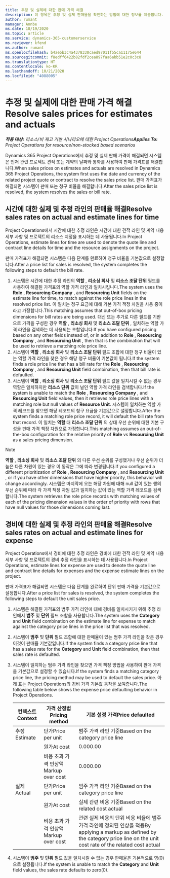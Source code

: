 ```yaml
---
title: 추정 및 실제에 대한 판매 가격 해결
description: 이 항목은 추정 및 실제 판매율을 확인하는 방법에 대한 정보를 제공합니다.
author: rumant
manager: Annbe
ms.date: 10/19/2020
ms.topic: article
ms.service: dynamics-365-customerservice
ms.reviewer: kfend
ms.author: rumant
ms.openlocfilehash: b4ae5b3c4a4378330caed97011f55ca11175e644
ms.sourcegitcommit: f8edff6422b82fdf2cea897faa6abb51e2c0c3c8
ms.translationtype: HT
ms.contentlocale: ko-KR
ms.lasthandoff: 10/21/2020
ms.locfileid: "4088005"
---
```

# <a name="resolve-sales-prices-for-estimates-and-actuals"></a><span data-ttu-id="37900-103">추정 및 실제에 대한 판매 가격 해결</span><span class="sxs-lookup"><span data-stu-id="37900-103">Resolve sales prices for estimates and actuals</span></span>

<span data-ttu-id="37900-104">_**적용 대상:** 리소스/비 재고 기반 시나리오에 대한 Project Operations_</span><span class="sxs-lookup"><span data-stu-id="37900-104">_**Applies To:** Project Operations for resource/non-stocked based scenarios_</span></span>

<span data-ttu-id="37900-105">Dynamics 365 Project Operations에서 추정 및 실제 판매 가격이 해결되면 시스템은 먼저 관련 프로젝트 견적 또는 계약의 날짜와 통화를 사용하여 판매 가격표를 해결합니다.</span><span class="sxs-lookup"><span data-stu-id="37900-105">When sales prices on estimates and actuals are resolved in Dynamics 365 Project Operations, the system first uses the date and currency of the related project quote or contract to resolve the sales price list.</span></span> <span data-ttu-id="37900-106">판매 가격표가 해결되면 시스템이 판매 또는 청구 비율을 해결합니다.</span><span class="sxs-lookup"><span data-stu-id="37900-106">After the sales price list is resolved, the system resolves the sales or bill rate.</span></span>

## <a name="resolve-sales-rates-on-actual-and-estimate-lines-for-time"></a><span data-ttu-id="37900-107">시간에 대한 실제 및 추정 라인의 판매율 해결</span><span class="sxs-lookup"><span data-stu-id="37900-107">Resolve sales rates on actual and estimate lines for time</span></span>

<span data-ttu-id="37900-108">Project Operations에서 시간에 대한 추정 라인은 시간에 대한 견적 라인 및 계약 내용 세부 사항 및 프로젝트의 리소스 지정을 표시하는 데 사용됩니다.</span><span class="sxs-lookup"><span data-stu-id="37900-108">In Project Operations, estimate lines for time are used to denote the quote line and contract line details for time and the resource assignments on the project.</span></span>

<span data-ttu-id="37900-109">판매 가격표가 해결되면 시스템은 다음 단계를 완료하여 청구 비율을 기본값으로 설정합니다.</span><span class="sxs-lookup"><span data-stu-id="37900-109">After a price list for sales is resolved, the system completes the following steps to default the bill rate.</span></span>

1. <span data-ttu-id="37900-110">시스템은 시간에 대한 추정 라인의 **역할** , **리소싱 회사** 및 **리소스 조달 단위** 필드를 사용하여 해결된 가격표의 역할 가격 라인과 일치시킵니다.</span><span class="sxs-lookup"><span data-stu-id="37900-110">The system uses the **Role** , **Resourcing Company** , and **Resourcing Unit** fields on the estimate line for time, to match against the role price lines in the resolved price list.</span></span> <span data-ttu-id="37900-111">이 일치는 청구 요금에 대해 기본 가격 책정 차원을 사용 중이라고 가정합니다.</span><span class="sxs-lookup"><span data-stu-id="37900-111">This matching assumes that out-of-box pricing dimensions for bill rates are being used.</span></span> <span data-ttu-id="37900-112">대신 또는 추가로 다른 필드를 기반으로 가격을 구성한 경우 **역할** , **리소싱 회사** 및 **리소스 조달 단위** , 일치하는 역할 가격 라인을 검색하는 데 사용되는 조합입니다.</span><span class="sxs-lookup"><span data-stu-id="37900-112">If you have configured pricing based on any other fields instead of, or in addition to **Role** , **Resourcing Company** , and **Resourcing Unit** , then that is the combination that will be used to retrieve a matching role price line.</span></span>
2. <span data-ttu-id="37900-113">시스템이 **역할** , **리소싱 회사** 및 **리소스 조달 단위** 필드 조합에 대한 청구 비율이 있는 역할 가격 라인을 찾은 경우 해당 청구 비율이 기본값이 됩니다.</span><span class="sxs-lookup"><span data-stu-id="37900-113">If the system finds a role price line that has a bill rate for the **Role** , **Resourcing Company** , and **Resourcing Unit** field combination, then that bill rate is defaulted.</span></span>
3. <span data-ttu-id="37900-114">시스템이 **역할** , **리소싱 회사** 및 **리소스 조달 단위** 필드 값을 일치시킬 수 없는 경우 역할은 일치하지만 **리소스 단위** 값이 널인 역할 가격 라인을 검색합니다.</span><span class="sxs-lookup"><span data-stu-id="37900-114">If the system is unable to match the **Role** , **Resourcing Company** , and **Resourcing Unit** field values, then it retrieves role price lines with a matching role but null values of **Resource Unit**.</span></span> <span data-ttu-id="37900-115">시스템이 일치하는 역할 가격 레코드를 찾으면 해당 레코드의 청구 요금을 기본값으로 설정합니다.</span><span class="sxs-lookup"><span data-stu-id="37900-115">After the system finds a matching role price record, it will default the bill rate from that record.</span></span> <span data-ttu-id="37900-116">이 일치는 **역할** 대 **리소스 조달 단위** 의 상대 우선 순위에 대한 기본 구성을 판매 가격 책정 차원으로 가정합니다.</span><span class="sxs-lookup"><span data-stu-id="37900-116">This matching assumes an out-of-the-box configuration for the relative priority of **Role** vs **Resourcing Unit** as a sales pricing dimension.</span></span>

> [!NOTE]
> <span data-ttu-id="37900-117">**역할** , **리소싱 회사** 및 **리소스 조달 단위** 의 다른 우선 순위를 구성했거나 우선 순위가 더 높은 다른 차원이 있는 경우 이 동작은 그에 따라 변경됩니다.</span><span class="sxs-lookup"><span data-stu-id="37900-117">If you configured a different prioritization of **Role** , **Resourcing Company** , and **Resourcing Unit** , or if you have other dimensions that have higher priority, this behavior will change accordingly.</span></span> <span data-ttu-id="37900-118">시스템은 마지막에 오는 해당 차원에 대해 null 값이 있는 행의 우선 순위에 따라 각 가격 책정 차원 값과 일치하는 값이 있는 역할 가격 레코드를 검색합니다.</span><span class="sxs-lookup"><span data-stu-id="37900-118">The system retrieves the role price records with matching values of each of the pricing dimension values in the order of priority with rows that have null values for those dimensions coming last.</span></span>

## <a name="resolve-sales-rates-on-actual-and-estimate-lines-for-expense"></a><span data-ttu-id="37900-119">경비에 대한 실제 및 추정 라인의 판매율 해결</span><span class="sxs-lookup"><span data-stu-id="37900-119">Resolve sales rates on actual and estimate lines for expense</span></span>

<span data-ttu-id="37900-120">Project Operations에서 경비에 대한 추정 라인은 경비에 대한 견적 라인 및 계약 내용 세부 사항 및 프로젝트의 경비 추정 라인을 표시하는 데 사용됩니다.</span><span class="sxs-lookup"><span data-stu-id="37900-120">In Project Operations, estimate lines for expense are used to denote the quote line and contract line details for expenses and the expense estimate lines on the project.</span></span>

<span data-ttu-id="37900-121">판매 가격표가 해결되면 시스템은 다음 단계를 완료하여 단위 판매 가격을 기본값으로 설정합니다.</span><span class="sxs-lookup"><span data-stu-id="37900-121">After a price list for sales is resolved, the system completes the following steps to default the unit sales price.</span></span>

1. <span data-ttu-id="37900-122">시스템은 해결된 가격표의 범주 가격 라인에 대해 경비를 일치시키기 위해 추정 라인에서 **범주** 및 **단위** 필드 조합을 사용합니다.</span><span class="sxs-lookup"><span data-stu-id="37900-122">The system uses the **Category** and **Unit** field combination on the estimate line for expense to match against the category price lines in the price list that was resolved.</span></span>
2. <span data-ttu-id="37900-123">시스템이 **범주** 및 **단위** 필드 조합에 대한 판매율이 있는 범주 가격 라인을 찾은 경우 이것이 판매율 기본값입니다.</span><span class="sxs-lookup"><span data-stu-id="37900-123">If the system finds a category price line that has a sales rate for the **Category** and **Unit** field combination, then that sales rate is defaulted.</span></span>
3. <span data-ttu-id="37900-124">시스템이 일치하는 범주 가격 라인을 찾으면 가격 책정 방법을 사용하여 판매 가격을 기본값으로 설정할 수 있습니다.</span><span class="sxs-lookup"><span data-stu-id="37900-124">If the system finds a matching category price line, the pricing method may be used to default the sales price.</span></span> <span data-ttu-id="37900-125">아래 표는 Project Operations의 경비 가격 기본값 동작을 보여줍니다.</span><span class="sxs-lookup"><span data-stu-id="37900-125">The following table below shows the expense price defaulting behavior in Project Operations.</span></span>

    | <span data-ttu-id="37900-126">컨텍스트</span><span class="sxs-lookup"><span data-stu-id="37900-126">Context</span></span> | <span data-ttu-id="37900-127">가격 산정법</span><span class="sxs-lookup"><span data-stu-id="37900-127">Pricing method</span></span> | <span data-ttu-id="37900-128">기본 설정 가격</span><span class="sxs-lookup"><span data-stu-id="37900-128">Price defaulted</span></span> |
    | --- | --- | --- |
    | <span data-ttu-id="37900-129">추정</span><span class="sxs-lookup"><span data-stu-id="37900-129">Estimate</span></span> | <span data-ttu-id="37900-130">단가</span><span class="sxs-lookup"><span data-stu-id="37900-130">Price per unit</span></span> | <span data-ttu-id="37900-131">범주 가격 라인 기준</span><span class="sxs-lookup"><span data-stu-id="37900-131">Based on the category price line</span></span> |
    | &nbsp; | <span data-ttu-id="37900-132">원가</span><span class="sxs-lookup"><span data-stu-id="37900-132">At cost</span></span> | <span data-ttu-id="37900-133">0.00</span><span class="sxs-lookup"><span data-stu-id="37900-133">0.00</span></span> |
    | &nbsp; | <span data-ttu-id="37900-134">비용 초과 가격 인상액</span><span class="sxs-lookup"><span data-stu-id="37900-134">Markup over cost</span></span> | <span data-ttu-id="37900-135">0.00</span><span class="sxs-lookup"><span data-stu-id="37900-135">0.00</span></span> |
    | <span data-ttu-id="37900-136">실제</span><span class="sxs-lookup"><span data-stu-id="37900-136">Actual</span></span> | <span data-ttu-id="37900-137">단가</span><span class="sxs-lookup"><span data-stu-id="37900-137">Price per unit</span></span> | <span data-ttu-id="37900-138">범주 가격 라인 기준</span><span class="sxs-lookup"><span data-stu-id="37900-138">Based on the category price line</span></span> |
    | &nbsp; | <span data-ttu-id="37900-139">원가</span><span class="sxs-lookup"><span data-stu-id="37900-139">At cost</span></span> | <span data-ttu-id="37900-140">실제 관련 비용 기준</span><span class="sxs-lookup"><span data-stu-id="37900-140">Based on the related cost actual</span></span> |
    | &nbsp; | <span data-ttu-id="37900-141">비용 초과 가격 인상액</span><span class="sxs-lookup"><span data-stu-id="37900-141">Markup over cost</span></span> | <span data-ttu-id="37900-142">관련 실제 비용의 단위 비용 비율에 범주 가격 라인에 정의된 인상을 적용</span><span class="sxs-lookup"><span data-stu-id="37900-142">By applying a markup as defined by the category price line on the unit cost rate of the related cost actual</span></span> |

4. <span data-ttu-id="37900-143">시스템이 **범주** 및 **단위** 필드 값을 일치시킬 수 없는 경우 판매율은 기본적으로 영(0)으로 설정됩니다.</span><span class="sxs-lookup"><span data-stu-id="37900-143">If the system is unable to match the **Category** and **Unit** field values, the sales rate defaults to zero(0).</span></span>
